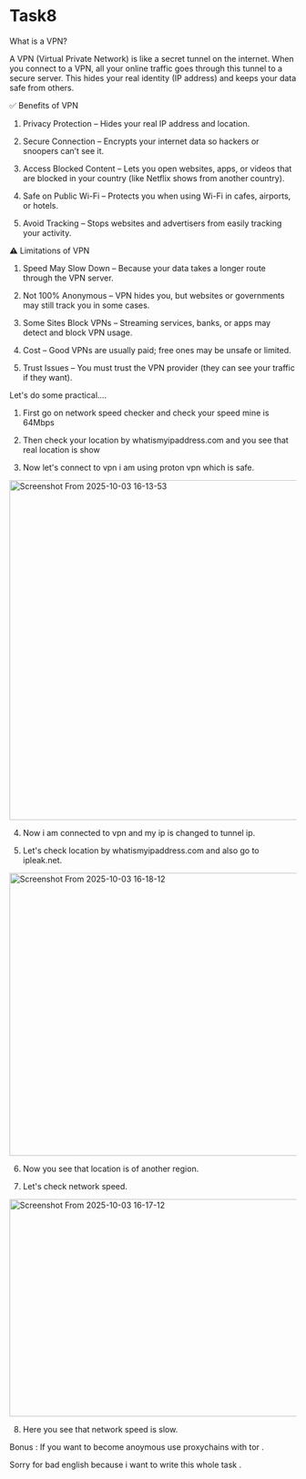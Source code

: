 # Task8
What is a VPN?

A VPN (Virtual Private Network) is like a secret tunnel on the internet.
When you connect to a VPN, all your online traffic goes through this tunnel to a secure server.
This hides your real identity (IP address) and keeps your data safe from others.

✅ Benefits of VPN

1. Privacy Protection – Hides your real IP address and location.

2. Secure Connection – Encrypts your internet data so hackers or snoopers can’t see it.

3. Access Blocked Content – Lets you open websites, apps, or videos that are blocked in your country (like Netflix shows from another country).

4. Safe on Public Wi-Fi – Protects you when using Wi-Fi in cafes, airports, or hotels.

5. Avoid Tracking – Stops websites and advertisers from easily tracking your activity.


⚠️ Limitations of VPN

1. Speed May Slow Down – Because your data takes a longer route through the VPN server.

2. Not 100% Anonymous – VPN hides you, but websites or governments may still track you in some cases.

3. Some Sites Block VPNs – Streaming services, banks, or apps may detect and block VPN usage.

4. Cost – Good VPNs are usually paid; free ones may be unsafe or limited.

5. Trust Issues – You must trust the VPN provider (they can see your traffic if they want).

Let's do some practical....

1) First go on network speed checker and check your speed mine is 64Mbps

2) Then check your location by whatismyipaddress.com and you see that real location is show

3) Now let's connect to vpn i am using proton vpn which is safe.

<img width="639" height="597" alt="Screenshot From 2025-10-03 16-13-53" src="https://github.com/user-attachments/assets/d48b172e-4746-4ab0-adf1-e474be338a30" />

4) Now i am connected to vpn and my ip is changed to tunnel ip.

5) Let's check location by whatismyipaddress.com and also go to ipleak.net.

<img width="1198" height="497" alt="Screenshot From 2025-10-03 16-18-12" src="https://github.com/user-attachments/assets/a3e912eb-8dc9-4526-abfc-671367f1fa57" />

6) Now you see that location is of another region.

7) Let's check network speed.

<img width="756" height="382" alt="Screenshot From 2025-10-03 16-17-12" src="https://github.com/user-attachments/assets/66207b6e-638e-4da6-aa13-3e84f13c2482" />

8) Here you see that network speed is slow.

Bonus : If you want to become anoymous use proxychains with tor .

Sorry for bad english because i want to write this whole task .
  
